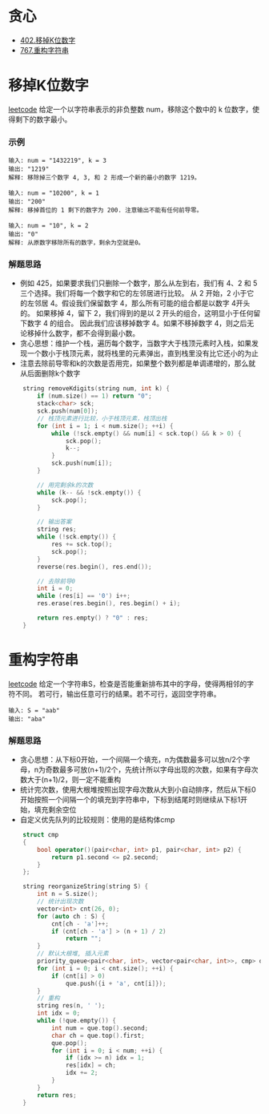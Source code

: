 贪心
====
* [402.移掉K位数字](#移掉K位数字)
* [767.重构字符串](#重构字符串)



移掉K位数字
===========
[leetcode](https://leetcode-cn.com/problems/remove-k-digits/)
给定一个以字符串表示的非负整数 num，移除这个数中的 k 位数字，使得剩下的数字最小。
### 示例
```
输入: num = "1432219", k = 3
输出: "1219"
解释: 移除掉三个数字 4, 3, 和 2 形成一个新的最小的数字 1219。

输入: num = "10200", k = 1
输出: "200"
解释: 移掉首位的 1 剩下的数字为 200. 注意输出不能有任何前导零。

输入: num = "10", k = 2
输出: "0"
解释: 从原数字移除所有的数字，剩余为空就是0。
```

### 解题思路
* 例如 425，如果要求我们只删除一个数字，那么从左到右，我们有 4、2 和 5 三个选择。我们将每一个数字和它的左邻居进行比较。
从 2 开始，2 小于它的左邻居 4。假设我们保留数字 4，那么所有可能的组合都是以数字 4开头的。
如果移掉 4，留下 2，我们得到的是以 2 开头的组合，这明显小于任何留下数字 4 的组合。
因此我们应该移掉数字 4。如果不移掉数字 4，则之后无论移掉什么数字，都不会得到最小数。
* 贪心思想：维护一个栈，遍历每个数字，当数字大于栈顶元素时入栈，如果发现一个数小于栈顶元素，就将栈里的元素弹出，直到栈里没有比它还小的为止
* 注意去除前导零和k的次数是否用完，如果整个数列都是单调递增的，那么就从后面删除k个数字
```cpp
    string removeKdigits(string num, int k) {
        if (num.size() == 1) return "0";
        stack<char> sck;
        sck.push(num[0]);
        // 栈顶元素进行比较，小于栈顶元素，栈顶出栈
        for (int i = 1; i < num.size(); ++i) {
            while (!sck.empty() && num[i] < sck.top() && k > 0) {
                sck.pop();
                k--;
            }   
            sck.push(num[i]);
        }

        // 用完剩余k的次数
        while (k-- && !sck.empty()) {
            sck.pop();
        }

        // 输出答案
        string res;
        while (!sck.empty()) {
            res += sck.top();
            sck.pop();
        }
        reverse(res.begin(), res.end());

        // 去除前导0
        int i = 0;
        while (res[i] == '0') i++;
        res.erase(res.begin(), res.begin() + i);

        return res.empty() ? "0" : res;
    }

```



重构字符串
===========
[leetcode](https://leetcode-cn.com/problems/reorganize-string/)
给定一个字符串S，检查是否能重新排布其中的字母，使得两相邻的字符不同。
若可行，输出任意可行的结果。若不可行，返回空字符串。
```
输入: S = "aab"
输出: "aba"
```
### 解题思路
* 贪心思想：从下标0开始，一个间隔一个填充，n为偶数最多可以放n/2个字母，n为奇数最多可放(n+1)/2个，先统计所以字母出现的次数，如果有字母次数大于(n+1)/2，则一定不能重构
* 统计完次数，使用大根堆按照出现字母次数从大到小自动排序，然后从下标0开始按照一个间隔一个的填充到字符串中，下标到结尾时则继续从下标1开始，填充剩余空位
* 自定义优先队列的比较规则：使用的是结构体cmp
```cpp
    struct cmp 
    {
        bool operator()(pair<char, int> p1, pair<char, int> p2) {
            return p1.second <= p2.second;
        }
    };

    string reorganizeString(string S) {
        int n = S.size();
        // 统计出现次数
        vector<int> cnt(26, 0);
        for (auto ch : S) {
            cnt[ch - 'a']++;
            if (cnt[ch - 'a'] > (n + 1) / 2)
                return "";    
        }
        // 默认大根堆, 插入元素
        priority_queue<pair<char, int>, vector<pair<char, int>>, cmp> que;
        for (int i = 0; i < cnt.size(); ++i) {
            if (cnt[i] > 0)
                que.push({i + 'a', cnt[i]});
        }
        // 重构
        string res(n, ' ');
        int idx = 0;
        while (!que.empty()) {
            int num = que.top().second;
            char ch = que.top().first;
            que.pop();
            for (int i = 0; i < num; ++i) {
                if (idx >= n) idx = 1;
                res[idx] = ch;
                idx += 2;
            }
        }
        return res;
    }
```